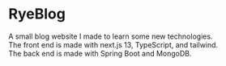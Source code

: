 # RyeBlog

A small blog website I made to learn some new technologies.  
The front end is made with next.js 13, TypeScript, and tailwind.  
The back end is made with Spring Boot and MongoDB.  